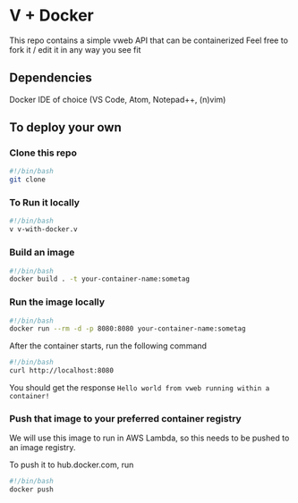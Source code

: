 # V + Docker

This repo contains a simple vweb API that can be containerized
Feel free to fork it / edit it in any way you see fit

## Dependencies

Docker
IDE of choice (VS Code, Atom, Notepad++, (n)vim)

## To deploy your own

### Clone this repo

```bash
#!/bin/bash
git clone 
```

### To Run it locally

```bash
#!/bin/bash
v v-with-docker.v
```

### Build an image

```bash
#!/bin/bash
docker build . -t your-container-name:sometag
```

### Run the image locally

```bash
#!/bin/bash
docker run --rm -d -p 8080:8080 your-container-name:sometag
```

After the container starts, run the following command

```bash
#!/bin/bash
curl http://localhost:8080
```

You should get the response
`` Hello world from vweb running within a container! ``

### Push that image to your preferred container registry

We will use this image to run in AWS Lambda, so this needs to be pushed to an image registry.

To push it to hub.docker.com, run

```bash
#!/bin/bash
docker push
```
